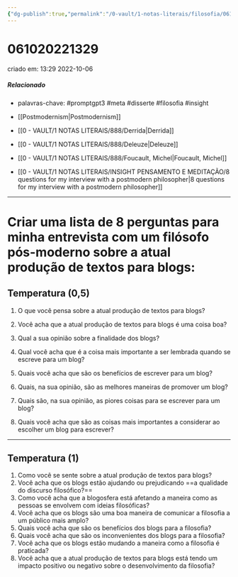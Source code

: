 ```yaml
---
{"dg-publish":true,"permalink":"/0-vault/1-notas-literais/filosofia/061020221329/","tags":["promptgpt3","meta","disserte","filosofia","insight"],"dgHomeLink":true,"dgShowLocalGraph":true,"dgShowFileTree":true,"dgEnableSearch":true,"noteIcon":""}
---
```


# 061020221329
criado em: 13:29 2022-10-06

##### Relacionado
- palavras-chave: #promptgpt3 #meta #disserte #filosofia #insight 

- [[Postmodernism\|Postmodernism]]
- [[0 - VAULT/1 NOTAS LITERAIS/888/Derrida\|Derrida]]
- [[0 - VAULT/1 NOTAS LITERAIS/888/Deleuze\|Deleuze]]
- [[0 - VAULT/1 NOTAS LITERAIS/888/Foucault, Michel\|Foucault, Michel]] 
- [[0 - VAULT/1 NOTAS LITERAIS/INSIGHT PENSAMENTO E MEDITAÇÃO/8 questions for my interview with a postmodern philosopher\|8 questions for my interview with a postmodern philosopher]]
---
# Criar uma lista de 8 perguntas para minha entrevista com um filósofo pós-moderno sobre a atual produção de textos para blogs:
## Temperatura (0,5)

1. O que você pensa sobre a atual produção de textos para blogs?

2. Você acha que a atual produção de textos para blogs é uma coisa boa?

3. Qual a sua opinião sobre a finalidade dos blogs?

4. Qual você acha que é a coisa mais importante a ser lembrada quando se escreve para um blog?

5. Quais você acha que são os benefícios de escrever para um blog?

6. Quais, na sua opinião, são as melhores maneiras de promover um blog?

7. Quais são, na sua opinião, as piores coisas para se escrever para um blog?

8. Quais você acha que são as coisas mais importantes a considerar ao escolher um blog para escrever?

---
## Temperatura (1)


1. Como você se sente sobre a atual produção de textos para blogs?
2. Você acha que os blogs estão ajudando ou prejudicando ==a qualidade do discurso filosófico?==
3. Como você acha que a blogosfera está afetando a maneira como as pessoas se envolvem com ideias filosóficas?
4. Você acha que os blogs são uma boa maneira de comunicar a filosofia a um público mais amplo?
5. Quais você acha que são os benefícios dos blogs para a filosofia?
6. Quais você acha que são os inconvenientes dos blogs para a filosofia?
7. Você acha que os blogs estão mudando a maneira como a filosofia é praticada?
8. Você acha que a atual produção de textos para blogs está tendo um impacto positivo ou negativo sobre o desenvolvimento da filosofia?